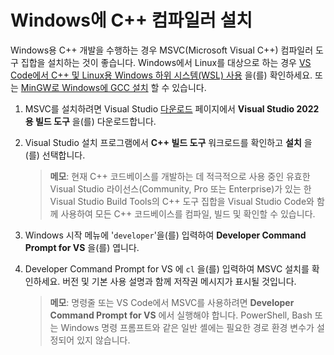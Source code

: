<h1 data-loc-id="walkthrough.windows.install.compiler">Windows에 C++ 컴파일러 설치</h1>
<p data-loc-id="walkthrough.windows.text1">Windows용 C++ 개발을 수행하는 경우 MSVC(Microsoft Visual C++) 컴파일러 도구 집합을 설치하는 것이 좋습니다. Windows에서 Linux를 대상으로 하는 경우 <a href="https://code.visualstudio.com/docs/cpp/config-wsl" data-loc-id="walkthrough.windows.link.title1">VS Code에서 C++ 및 Linux용 Windows 하위 시스템(WSL) 사용</a> 을(를) 확인하세요. 또는 <a href="https://code.visualstudio.com/docs/cpp/config-mingw" data-loc-id="walkthrough.windows.link.title2">MinGW로 Windows에 GCC 설치</a> 할 수 있습니다.</p>
<ol>
<li><p data-loc-id="walkthrough.windows.text2">MSVC를 설치하려면 Visual Studio <a href="https://visualstudio.microsoft.com/downloads/#build-tools-for-visual-studio-2022" data-loc-id="walkthrough.windows.link.downloads">다운로드</a> 페이지에서 <strong data-loc-id="walkthrough.windows.build.tools1">Visual Studio 2022용 빌드 도구</strong> 을(를) 다운로드합니다.</p>
</li>
<li><p data-loc-id="walkthrough.windows.text3">Visual Studio 설치 프로그램에서 <strong data-loc-id="walkthrough.windows.build.tools2">C++ 빌드 도구</strong> 워크로드를 확인하고 <strong data-loc-id="walkthrough.windows.link.install">설치</strong> 을(를) 선택합니다.</p>
<blockquote>
<p><strong data-loc-id="walkthrough.windows.note1">메모</strong>: <span data-loc-id="walkthrough.windows.note1.text">현재 C++ 코드베이스를 개발하는 데 적극적으로 사용 중인 유효한 Visual Studio 라이선스(Community, Pro 또는 Enterprise)가 있는 한 Visual Studio Build Tools의 C++ 도구 집합을 Visual Studio Code와 함께 사용하여 모든 C++ 코드베이스를 컴파일, 빌드 및 확인할 수 있습니다.</span></p>
</blockquote>
</li>
<li><p data-loc-id="walkthrough.windows.open.command.prompt">Windows 시작 메뉴에 '<code>developer</code>'을(를) 입력하여 <strong>Developer Command Prompt for VS</strong> 을(를) 엽니다.</p>
</li>
<li><p data-loc-id="walkthrough.windows.check.install"><span>Developer Command Prompt for VS</span> 에 <code>cl</code> 을(를) 입력하여 MSVC 설치를 확인하세요. 버전 및 기본 사용 설명과 함께 저작권 메시지가 표시될 것입니다.</p>
<blockquote>
<p><strong data-loc-id="walkthrough.windows.note2">메모</strong>: <span data-loc-id="walkthrough.windows.note2.text">명령줄 또는 VS Code에서 MSVC를 사용하려면 <strong>Developer Command Prompt for VS</strong> 에서 실행해야 합니다. <span>PowerShell</span>, <span>Bash</span> 또는 Windows 명령 프롬프트와 같은 일반 셸에는 필요한 경로 환경 변수가 설정되어 있지 않습니다.</span></p>
</blockquote>
</li>
</ol>